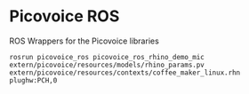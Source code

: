 # Picovoice ROS

ROS Wrappers for the Picovoice libraries

```
rosrun picovoice_ros picovoice_ros_rhino_demo_mic extern/picovoice/resources/models/rhino_params.pv extern/picovoice/resources/contexts/coffee_maker_linux.rhn plughw:PCH,0
```
